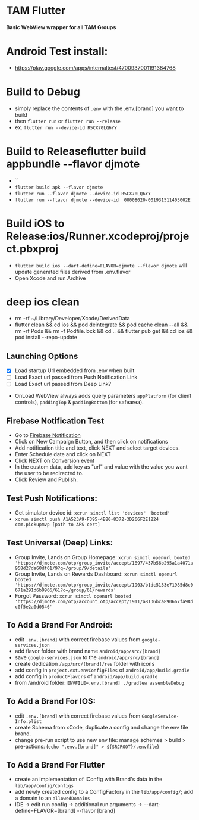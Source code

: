 # TAM Flutter
#### Basic WebView wrapper for all TAM Groups

# Android Test install: 
- https://play.google.com/apps/internaltest/4700937001191384768

# Build to Debug
- simply replace the contents of `.env` with the .env.[brand] you want to build
- then `flutter run` or `flutter run --release`
- ex. `flutter run --device-id R5CX70LQ6YY`

# Build to Releaseflutter build appbundle --flavor djmote
- ``
- `flutter build apk --flavor djmote`
- `flutter run --flavor djmote --device-id R5CX70LQ6YY`
- `flutter run --flavor djmote --device-id  00008020-001931511403002E`

# Build iOS to Release:ios/Runner.xcodeproj/project.pbxproj
- `flutter build ios --dart-define=FLAVOR=djmote --flavor djmote` will update generated files derived from .env.flavor
- Open Xcode and run Archive

# deep ios clean
- rm -rf ~/Library/Developer/Xcode/DerivedData
- flutter clean && cd ios && pod deintegrate && pod cache clean --all && rm -rf Pods && rm -f Podfile.lock && cd .. && flutter pub get && cd ios && pod install --repo-update

## Launching Options
- [x] Load startup Url embedded from .env when built  
- [ ] Load Exact url passed from Push Notification Link
- [ ] Load Exact url passed from Deep Link?
- OnLoad WebView always adds query parameters `appPlatform` (for client controls), `paddingTop` & `paddingBottom` (for safearea).

## Firebase Notification Test
- Go to [Firebase Notification](https://console.firebase.google.com/u/0/project/trackauthoritymusic/messaging)
- Click on New Campaign Button, and then click on notifications
- Add notification title and text, click NEXT and select target devices.
- Enter Schedule date and click on NEXT
- Click NEXT on Conversion event
- In the custom data, add key as "url" and value with the value you want the user to be redirected to.
- Click Review and Publish.

## Test Push Notifications:
- Get simulator device id: `xcrun simctl list 'devices' 'booted'`
- `xcrun simctl push A1A523A9-F395-4BB0-8372-3D266F2E1224 com.pickupmvp [path to APS cert]`

## Test Universal (Deep) Links:
- Group Invite, Lands on Group Homepage: `xcrun simctl openurl booted 'https://djmote.com/otp/group_invite/accept/1897/437b56b295a1a4071a958d27da60df61/9?q=/group/9/details'` 
- Group Invite, Lands on Rewards Dashboard: `xcrun simctl openurl booted 'https://djmote.com/otp/group_invite/accept/1903/b1dc5133e71985d8c0671a291d6b9966/61?q=/group/61/rewards'`
- Forgot Password: `xcrun simctl openurl booted 'https://djmote.com/otp/account_otp/accept/1911/a8136bca890667fa98dc0f5e2a0d0546'`


## To Add a Brand For Android:
- edit `.env.[brand]` with correct firebase values from `google-services.json`
- add flavor folder with brand name `android/app/src/[brand]`
- save `google-services.json` to the `android/app/src/[brand]`
- create dedication `/app/src/[brand]/res` folder with icons
- add config in `project.ext.envConfigFiles` of `android/app/build.gradle`
- add config in `productFlavors` of `android/app/build.gradle` 
- from /android folder: `ENVFILE=.env.[brand] ./gradlew assembleDebug`

## To Add a Brand For IOS:
- edit `.env.[brand]` with correct firebase values from `GoogleService-Info.plist`
- create Schema from xCode, duplicate a config and change the env file brand. 
- change pre-run script to use new env file: manage schemes > build > pre-actions: (`echo ".env.[brand]" > ${SRCROOT}/.envfile`)

## To Add a Brand For Flutter
- create an implementation of IConfig with Brand's data in the `lib/app/config/configs`
- add newly created config to a ConfigFactory in the `lib/app/config/`; add a domain to an `allowedDomains`
- IDE -> edit run config -> additional run arguments -> --dart-define=FLAVOR=[brand] --flavor [brand] 